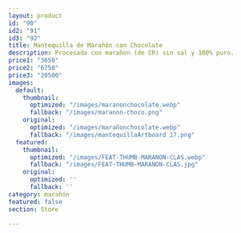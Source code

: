 ```yaml
---
layout: product
id: "90"
id2: "91"
id3: "92"
title: Mantequilla de Marañón con Chocolate
description: Procesada con marañon (de CR) sin sal y 100% puro.
price1: "3650"
price2: "6750"
price3: "20500"
images:
  default:
    thumbnail:
      optimized: "/images/maranonchocolate.webp"
      fallback: "/images/maranon-choco.png"
    original:
      optimized: "/images/marañonchocolate.webp"
      fallback: "/images/mantequillaArtboard 17.png"
  featured:
    thumbnail:
      optimized: "/images/FEAT-THUMB-MARANON-CLAS.webp"
      fallback: "/images/FEAT-THUMB-MARANON-CLAS.jpg"
    original:
      optimized: ''
      fallback: ''
category: marañón
featured: false
section: Store

---
```


